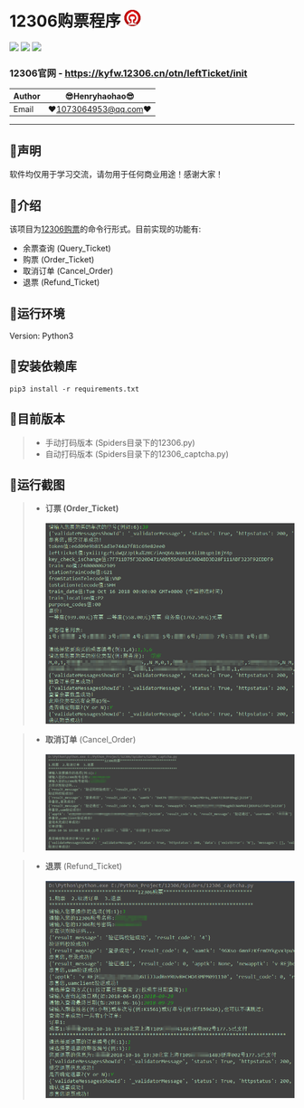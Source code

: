 12306购票程序 ![enter image description here](Pic/logo.png)
===========================
![](https://img.shields.io/badge/Python-3.6.3-green.svg) ![](https://img.shields.io/badge/requests-2.18.4-green.svg) ![](https://img.shields.io/badge/matplotlib-2.2.2-green.svg) 
### 12306官网 - https://kyfw.12306.cn/otn/leftTicket/init 
|Author|:sunglasses:Henryhaohao:sunglasses:|
|---|---
|Email|:hearts:1073064953@qq.com:hearts:

    
****
## :dolphin:声明
软件均仅用于学习交流，请勿用于任何商业用途！感谢大家！
## :dolphin:介绍
该项目为[12306购票](https://kyfw.12306.cn/otn/leftTicket/init)的命令行形式。目前实现的功能有:
- 余票查询 (Query_Ticket)
- 购票 (Order_Ticket)
- 取消订单 (Cancel_Order)
- 退票 (Refund_Ticket)
## :dolphin:运行环境
Version: Python3
## :dolphin:安装依赖库
```
pip3 install -r requirements.txt
```
## :dolphin:目前版本
> - 手动打码版本 (Spiders目录下的12306.py)
> - 自动打码版本 (Spiders目录下的12306_captcha.py)
## :dolphin:运行截图
> - **订票 (Order_Ticket)**<br><br>
![enter image description here](Pic/order.png)

> - **取消订单** (Cancel_Order)<br><br>
![enter image description here](Pic/cancelorder.png)

> - **退票** (Refund_Ticket)<br><br>
![enter image description here](Pic/refund.png)
